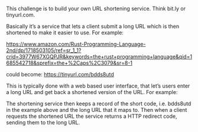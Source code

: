 This challenge is to build your own URL shortening service. Think bit.ly or
tinyurl.com.

Basically it’s a service that lets a client submit a long URL which is then
shortened to make it easier to use. For example:

https://www.amazon.com/Rust-Programming-Language-2nd/dp/1718503105/ref=sr_1_1?crid=3977W67XGQPJR&keywords=the+rust+programming+language&qid=1685542718&sprefix=the+%2Caps%2C3079&sr=8-1

could become: https://tinyurl.com/bdds8utd

This is typically done with a web based user interface, that let’s users enter a
long URL and get back a shortened version of the URL. For example:

The shortening service then keeps a record of the short code, i.e. bdds8utd in
the example above and the long URL that it maps to. Then when a client requests
the shortened URL the service returns a HTTP redirect code, sending them to the
long URL.